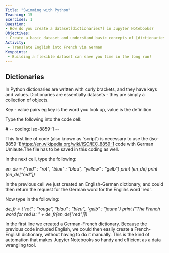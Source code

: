 ```yaml
---
Title: "Swimming with Python"
Teaching: 15
Exercises: 1
Question:
- How do you create a dataset[dictionaries?] in Jupyter Notebooks?
Objectives:
- Create a basic dataset and understand basic concepts of [dictionaries]***
Activity:
 - Translate English into French via German
Keypoints:
 - Building a flexible dataset can save you time in the long run!
---
```


## Dictionaries

In Python dictionaries are written with curly brackets, and they have keys and values. Dictionaries are essentially datasets - they are simply a collection of objects.

Key - value pairs eg key is the word you look up, value is the definition

Type the following into the code cell:

  *# -*- coding: iso-8859-1 -*-* 

This first line of code (also known as 'script') is necessary to use the (iso-8859-1)<https://en.wikipedia.org/wiki/ISO/IEC_8859-1> code with German Umlaute.The file has to be saved in this coding as well. 

In the next cell, type the following:

  *en_de = {"red" : "rot", "blue" : "blau", "yellow" : "gelb"}*
  *print (en_de)*
  *print (en_de["red"])*
  
In the previous cell we just created an English-German dictionary, and could then return the request for the German word for the Englihs word 'red'.

Now type in the following:

  *de_fr = {"rot" : "rouge", "blau" : "bleu", "gelb" : "jaune"}*
  *print ("The French word for red is: " + de_fr[en_de["red"]])*
 
In the first line we created a German-French dictionary. Because the previous code included English, we could then easily create a French-English dictionary, without having to do it manually. This is the kind of automation that makes Jupyter Notebooks so handy and efficient as a data wrangling tool. 
